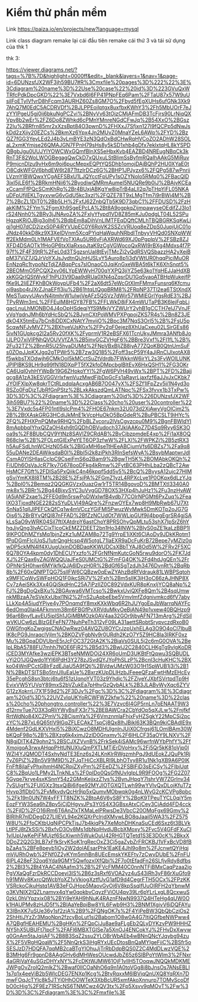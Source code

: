 # Kiểm thử phần mềm
Link https://paiza.io/en/projects/new?language=mysql

Link class diagram
remake lại cái đầu tiên
remake cái thứ 3 và tái sử dụng của thk 1

thk 3:

https://viewer.diagrams.net/?tags=%7B%7D&highlight=0000ff&edit=_blank&layers=1&nav=1&page-id=6DUNzsfJX2WF3jh59BU7#R%3Cmxfile%20pages%3D%222%22%3E%3Cdiagram%20name%3D%22Use%20case%22%20id%3D%223GVuQxWTRfcPdkDpcGKD%22%3E7Vxbd6I6FP41PNpFEq6Pam%2FTaU87x57W9uUsilFoETyIVfvrD8hFcqm3AURHZ60Zs8GM7O%2Fbyd5fEgXUHs6ufGNk3Xk97AhQ7M0EdC5ACDRVDf%2BJLPPEoiIptgx8uxfbxKWhY3%2Fh5MbUOrF7eJzYYlPgeU5gj0ij6bkuNgPCZvi%2BNyVv63tOjzCMjAFmDB3TcFjrs90LrNiqQXVpv8b2wEr%2FZ6Do8ZWhkd6cPMnYMnreNGdCFwJq%2B54XxO%2BGszZ2Iu%2BRfrn85mr2xXzsBpt84O3pwnD%2FHXxJ7Sfjxn127l9fQCPp5dNwJskDd2zXiiy20EZCs%2BkmXz6Ypx4Jn2MUvZ0MnaYZeL6AWp%2FYD%2BzQZ7fGG3YevLEd2J4b3vLmBYE3zN3QdOxBdCHwRqHVCoZO2ADhW28SOLaL2xmKYmjse26QMAJGN7FPnH79sHs8y5kSD1xhb4gDfx7eklxtqHL8kYSPDQBgbJgu0UUJYlYOWCWxGQmfBlnXS5eHbxKvb4EAZBD4NREugNBqCk3kRnT3F82WoLWOGBegagQwCkD7xQUxuLStBIimSsByfmRQaIhAAkG5MiRuvP9mjcnDlzu9vHx6m9oi6pucMepxEQPtYQSDhb1omojDAjBQhP2HU0XYaE0tO8CdkWFGV6bhdEW6t287TttzIrDCz6G%2BHP1JPJyzx6%2FQPg587wPnriiLVzmYIBWQwxYCgAEFSBxU1LJQYcctFpUPy1sOZYNolo5RMq0%2FBacQlD3jxI5jLE6f%2BRkmHNii6%2ByodiwQMRmAumeI5NUQRe9b0iJ%2BAjvKCEaxCcamFfPQcSCmKhRg%2Br4BUxjABKgYw8ipTrB4aLIl2q7pTHpYiFL05NKAuDFpUfjlEKLTgyxvwG6vGdU5kc3xzI%2FQZE78T9xLMgTfm7i9rBWi4M%2B7%2BcZL1DiT0%2Bb5LH%2FxfJ62ZnbQTb5K9D73qbC1%2FFDUSD%2FzHakKIM%2FYm%2FgmXh9SgeEPcLA%2Bt8A9ogpkqZijmpawyseOEdifZJ3Io1rS24Nnh0%2BRy3jJNAvoZA%2FxIyYfypd1VD8Z85mKJu0pdgLT04L52SPuHgzqKRiOJBjg3oIh6%2BdbEm8aDihVnLIMTFEqDQftCMLhTBQBGRKSqKwLiqj1gH07dCD2jzxS0P4iRYVUpEC0Y6RoVK2SSZcVRUoq8eZDpS0JupjUjC01oJNdz40kkD8kz9X3XeIDVnm5XcqPYiqHaWquhNRbdlTnbyyVHQd0SNXpWWff2EkMdm0Lh1MAFVEfVoTXIAu5UR6vFjAXRWd69XJ0pPgpIpV%2FSBz8ZJXFD4DSAOTk1fHoGP6txXIaRxsoJtaK9zCgVGWocoQxRWI9rBXg4Mdxs4f7P97f%2F4F39tR%2FeL0d3TSgzsnUaI8tEyjTMcZj2yQdRSVQSbazzHA2yXeiBpM37ViZ7JQJrVoYXJsJydtnQjJnHJSLyY5Auro8p1i3dVWtUR0hqqPiciMuOREnNzqRc1typoNzTdjZABqpPcs7slOnaoC0JqiKnGxeWBA5t6kTK6XhSnqt5%2BEOMmO5PCQX2xv06LYpEWWyH700qYXPQ3jiYZ5e63ko1YqHEJJaHdXBxkKGQrIQStWykF1hPU3V9Daa9dRUa0XN4qZqsrDU1Gq5yaoATBHpWukejfPfKe9L2IiEZFKhBOkWoypUFb4%2F2aX6dt57eWcGtXImFMmxFunsrq6Kfcmuoj9asbo4rJXrZJnaEFfl3iu%2B61htqLtQgpBRM8%2FRpNP37Tl2ea6TStXndXMeSTupyvUAvvN4itmhrW1ulwjVeAFz5QSVz7dWjr57WMIEGrlYgsRdE3%2BJTPyRWm3mL%2FFEulM8HGY87FB%2FFLWkD8iFX4mWUTaPB3K6lejFqbLjgacLnuLhMONBO4J4oOpHSdeqjYfS9MkjVYZWUrY2yhB1gCCTH7elJ7VnJFvVqYqdnJMh6bYdHcSbQ%2BJynCXtPoWMVPXPgpojZKS7R4s%2Bn8Z3JEdkO4X5tmEu7bCn8iDDXCxNAtY7mvijO%2Bpc3M7NqS3Orl5%2B%2FsU5p5cqwNFJvMVZ7%2BXhyeVJsKhx%2FPv2qF0ejez8XhUaCxeu02LSirGEs865ivN1GUpkcg2I2a5Rv20fXK%2FyprmV1R2eBSFX61TcnUkyJMmra3ANfb8JoIJLPO7xiVIPNhQVOUVVfZA%2B5invGCZVHgF6%2BBre3Vxf%2FI1fL%2B%2Fu32TZ%2BnnR5U25hyaDUMd%2FNpVBxBIjZB8iyA77ZQoKB0QtnUmSuFs0ZOpJJpKXJgq2gTPWr5%2B7zw3Q185%2Foff3scP59Y4aJjRnClJIxotAX8f5wkbsTXOdwjh6CMkOoI5kMCctSuZtVdrdb7FWkknW6irYL2s3FvWOlLUNKJPlPlBKS9LHr9q99fN18DXpPT5fX2kfoDMpcbglBltEvX6HxQSH1%2FG3OKrCA6UqI0yhHYWpBr19G6ZHokoYYl%2FgW6PVH49vWx%2BPT%2FD%2Bajjqcg8A1zA3kESVGGVrlxfwnVuzMwdFjbDpGcFs1aRayrLjaxfzf6aJJvJxCKbk7JYOIFXIpXw8qkrTCtRLpdqlaAcxgAB6B7O047yX%2FSZf1lFpZzv5ji1N4yd3oRSZo0FqDjzTJbRfGnPStz%2BLxkAkszdQmLATNpc%2FSx3fvvx1b3TxPw%3D%3D%3C%2Fdiagram%3E%3Cdiagram%20id%3D%226DUNzsfJX2WF3jh59BU7%22%20name%3D%22Class%20cho%20user%20controller%22%3E7Vxdc5s4FP01ntl9sIcPm4%2FHOE67nkm32U073d2XjAwyVgOICjm2%2B%2BtXAskGRG3HCdjJkMnE1kVcpHuOkO5BpGdeR%2BuPBCSLT9iHYc%2FQ%2FHXPnPQMw9RHQ%2FbBLZvcoru2lVsCgvzcpu0M9%2BgnFBWldYl8mApbbqIYhxQlZaOH4xh6tGQDhOBVudoch37JkIAAKoZ7D4Sq9Rvy6SK3Ooa9s%2F8BUbCQV9YtNz8SAVlZ9CRdAB%2BvCibzpmdeE4xp%2Fi1aX8OQR68clw%2B%2FOLptGIExPeYET6OP3zfwW%2FLXl%2FWPKZj%2B5ztRX3h5AuFSdLhnWCHzN054k%2BlGxMH6seTtHEeABCjumVfs6DBZs7%2Fa9q855uDANe2DEAWiksdaB0l%2BbI5j2k8ziPkh3RInSefsWyA%2BsybMaptwrJdlCsmA0YISHIasCcIpC9CseiFmS6q2Bam9%2BgwTH5K%2BOMAbkOKQh%2FiUDh6OsVaJcR71ky7G678ooDFkg4kRmw%2FytBC63PHhiLba2zQBcT2AwHsMCF7Gft%2FDISa5PxQjikC4n46kppf5dd5v5%2BcQ%2BvysA12ujc27HlMgSviYmKX8I8TM%2B28E%2FsjPA%2FGmZ1yzL4RPXcLye1P0OKpx6dLzYJq%2BpI0%2Bemqz2QQGKGVzx0uazGw1rT5TR14BgovoD%2BMTXtI3340A0mk8x%2BRr%2Bg44BjxvSYC3uVvgGD78OX53HXp4hJuHz1%2Fu3nzHvAWIA5iANF2xae%2FFE0d9n5rswPoDWxIwfB4vdb77COlrNPGMt6PxZuq%2FeaIXO3TjoxdNGE2282sSYuDLVl49AQre%2FnzwOYEx7wp8H9MbRwb67U7XtSnNa51qlIJlPEFCkQfCq1w4mVCczYGiFMI5PwuzWvMwk5DmKOTp2oJG7GOis6%2BrBYvQfQI87nFFAD%2BfZzNCUdOt7WWLipGUf9jl4bpgEgrSR4gjSAkLsSaO9vWRK04Sil7ftIXAtdrpY6astChoY8PRSOhyQpMLtu53shX7IpSrZ6hYhqJiyQng3lvACCjxTlcoCkEMZZDEET2bn1Ho34INW%2BIyS0qZE1kaLzBBP1l9IKPODhMZYsMq1bjnZzKz1uMZAM8p72Tg9YrpE1iXKt6ClAoDy9JDkKRotm1fPqDGmFIciUqSJ1utrQngHcsp4W5otgL71laEXR9aDcFuKrB72Bepe7yMZlz0qwDP5ckMN4If4XUugUxinDOBDaqKKWUDCsXBbTYAJ8Od5W%2FRv2F5XC6Q78OYA4kpm0dy1DhECUYxzfo%2FGrNfNmKutcGoN5rwu9dorO%2FK7JdXJ%2FQax6yZAGWQQUaJFeS0UMCtG%2FmFG4OK%2Fd4hdJgQEn%2FrOPhNrSH0hwr6MYikfkQJA6lDvzH0R%2BdGf6SgTzdJh3476DvnRt%2BqRb8b%2F60xQNfPTQG75sllFW6CQBzw0qEwZYAhzBdRfVdrauk81LWBPSqtohx9MFICqWvSWFpHOQ1F0jkcSRj7V%2Fxh%2Bm5slIK3jH3oC66zAJHNP8XCv7zAeiSKk3Xx4GQjSkdHnC25A7iPzIIZ0C892VdxKUR8pKnxljYCQ8aNp%2FJ%2BgDoQxBXu%2BGAvwa6VMTcso%2BwkxUviQXFe8Qm%2B4sqUmwnkMBzaA7eSVeXxUbxl1Nj2%2FnS2uApbeEbe5VmvlmfZdgnivmkcd6fV7abyLLkXp4A5iudYPjye4y7POnqmdY8mxKXkWbq6R2hJUYgoEpJbWarrqNAYFc6edOmq0Iai4AFkmnm38m6FBGfPvXRVduMkyOeBjAN49p1vxew40BQHzp996ar6BnyfLavEU5jplSh1JGiMBMOzk0AV4aa32GOr9jbyAFN713mArg%2FdSiIwVKUCw6zLBIzGEFeFN77NuhPeTh312yF09LA31aettSRobtSrypvczdRxoB0OWGfngKoZwgigsCNAOwRwz04AVQZU8OYCrJzpUxhELAg3O9O4oCl7IbuBIK8cPG9JnraqclVjlm%2BKOZVFgbNv9r0URdh2KzO7Y5Z9HC8Ia3IRKF0xzMu%2BGpaDDVUbnE5rJcFOC372GtA2K%2BiaVs0SUL5j2c6mG0OVA%2BeIpLRbA5788FU7mhh7NOE6FjR2%2B5d3%2BwIJ2C2840CLHKgTg9vlgKoDRiCED3MYAfke3wzjEPK3BTseNMWDOj24XR6oUmD3UKBtFtQqwu3SQBUDLyYj2O1JGQwdo1fYl6IPdH3Y278zJSvdQYJYoPhSLzP%2Bcnl3cHuKHC%2BXko04WnlPCctGBlrFzdEJiaU5A9fQtj%2BVdwUMzW03O1H1SpWUB1j3i%2B1N%2BkDTSlTSBo5tnUIluEaUe%2BxrzKUpDLlHzbJFeeeQFzaFwtHMzEHcEy35ePcghS8sn3btcj6tu6fS1zUqnoYVT03z9Yhdjc%2FZiyeYJXbfSVrtpdTp9HEvixVW5YUVqY89mxS2bVZukEa7pHhvGzQvbALk%2B3JLABvWyXqc6ZYVG12zXokrrLj7X1F59d2%2F3DJv%2Fgc%3D%3C%2Fdiagram%3E%3Cdiagram%20id%3D%22UVZvIqUKYoRCWFWZ2kfw%22%20name%3D%22class%20cho%20phongtro.controller%22%3E7Vzvc6I4GP5rnLn7oENAAT9W3d12rnvTue7O3X3qRIiYWyBsiFX3r7%2BEBAWCra2CbYdOp5qXJLw%2FnjfkfRrtWdNo84XCZPmV%2BCjsmYa%2F6VmznmlaFhjxFyHZSgkY22MpCSj2pczYC%2B7xL6Q65tIV9lGqZFLECAkZTspCj8Qx8lhJBikl63K3BQn9kiCBAdIE9x4Mdenf2GdLKXVHxl5%2BjXCwzO8MDHUlgnlnJUiX0Cfrgsj61LOmlBAm30WbKQqF98p%2B%2BXzg6k4ximJ2zID0Gnxmv%2F6IHLCF35aOY9LNXV%2FN8gjDlTK4Z9ohn2%2BSCJXZVvnB%2FrkSek4iSAMc96wrfnWYbPhfY%2FfXmojgoA3rwxAHqpPHtUNUXluQmPXTLMTiErDVoHxy%2Fi5Qr5kK81oVjp0lWZI4YJQMODT4SxhyNdTE3Enz6s24LKnKlrRWgzmhPqJ9dUEokZJQuPk1Rj7vZ6PiZ%2Bn5V91M9D%2FJqTHiCcXBLRI9LbhOTvy8R1u1Nk1gXB9A6P0IKFnFft8jIaFyPhxjhmH4NCRpjZXyPm%2FEeDZ%2FSBlFiD3sEiCSy%2FIbiUqtC8%2BqUo1LPMy2LTnkNLs%2F0pIDo0QsGfNUvIgIpL9R9FOOg%2FG2Z075Gyqe7krye4sxKSnnY54z2GMnKejjxzZ1vs%2BynJHpqY7lshrVW7ZGrlnv347vSUigf%2FUIGXz3tsxQiBi6ifge92MYJIOTGXQTLwh99wYVIvQxDLojKfuT7zHvvp3flDb0%2FvMkvdvQcHr9jp5xQumvMObwpk0g4nLWvG2cKCVPg8pbc%2Fk19n0UN7W4vFFTT8NZK%2BtoA6V6yS8FY%2BoK9TPeuTYCL0qiY5mEozFYW3Sea6hZ8pv5iCjDHgyvJPs3Y0S4X3GBsxAtxCjCey3CjAdd4FD4ccki%2FjID%2FO16iRm6T6AnZlxTKMaLelPRwsDe3VbcC20OMqFgx69Gmy%2BIRIhR7nlDDegD27LlIEVL94e2KQXrPclrjdXMywLBO8qJaaiI5WA3%2FZ575W8U%2FfoCKtbUqNjPCPkTjsJ7b4kiqPk7XeMohDHKnaSuCEd6Sxz6t3BLVkLtlPFJ8tZkSSj%2BxfvD3Ov8Ms1dbNqlHvdiJBcbXMoxy%2Fvc5V4GFdFXuCl1vIUpUwKePiFMUjzf6ScXiwnh5WukOuU42RHGTQTetd1S3E3D0cK%2BkxXDDoZ2Q2G3tLB7xFfkSryK5oK1rgRecOxZ3Cj5gaZybZrFRCKBJ1VFxBcVD8fBbZaAs%2BFe8peyb1jOy2W2dolAEsarPhk1EaKE4Jhl9o8m%2FJcnwtQYjHqjmVjURhOwb%2FNf0Z2yKYm5mhBn8UEcEmskYKEFty7zCwvDUbE%2FnFU6IPL428eF32oq6Yda9GMY5QwfozxIXfQbi%2F7o0tEfadFn26SLfjvRdy8dfbs2%2Bl3%2Bt4YAAC4NAafm3%2B%2FVcFMM40C0nnNTFjBMxCaqPzaa2joPgVXaQgFzrDkRCCDoeyi3IS%2B6z3sRxf6VOA2yz4uS43iRh3yF86rXuGfo9h91MWv8KxrcQtWcbYoXZ1vVkjogXztfUvG1afD9d4CegrFTH5OCx%2FPzKKVSRckoCjkuHstq1AVB3eFOJHop5MaovGvOi6V8kpSsqIfUuOIRFH2qYbnwMo3KVNIX2lQZLnamvx4qYw0qokbvCqyzFViOU4pv39Lr6pYLrLxgL8QcxwuS0zkL0hVYpzxix08%2BYi9eYAH9hNuK4RAznFNwN9937Q4HTeHg4qUW0Ok1HAUPMv8zHJD5f%2BIAaYeBpjBw8YIL6Fwb9H3%2BNM1XgivV6jDQFAYuX3IBnXK7uSUe36y1sf2zjA%2B9%2FQNgOK7s%2F4YjPeBW3QbQbCziOs22ShHtiJYzZr3MqoNpn2fzcyBoLut1si2Babom1O8w0A4G7ItjQGfbeNWPww4A7QBgfHEAHEMU%2BgHKn%2FQpCiJu8ae9aFLgEb2QLyDYKzvPW9HHHZNY5hX5UBUFt7IpcF%2FAFl6MBXTGlSe7a5XnOJ4ENCokYJ%2FHvDxXwywg0GnAm5taJqijAF%2B8B3SqZ2ssu2YLOBrWbAEb4wBNnQNcYJqybg94zuX%2F5VRgHQoaW%2F5NnQrkS3iHgRYxUEcDtosBnQaMYIgeFiiC%2BSfr5oSESJzD7HDQFA7qqMB2caBTgYIOhuJjTrRbDdpBQS0Z2C4MdDLwzVQE%2B3MHg6Fr9gpnD8AAgGHv6dMHWesOUcwdJbZ65z6SIBPoYtWIm3%2FNxr4aGRiVaY4uSGzDHYxNY%2FcDKtWJMW61OjF1vlIH5TOoqwJNQQkMDKMEJWPgOvZroIQ2mIkZ%2Bwaf0lICOaNhO6q9n1A0toVGg8i8bJnsOs7ANsEBLI1s7q1x4eeViB2b5WIcDEG7ENXp1Kcg%2BtyRqxxM6lBVjqQnUXQ8YqRXn7DmwFOqJcTYlc8k5JTYi0HhOOWTeX3XbBcUR5xmfAkoXnnurp7TOMvScoDfbO0cHig%2F9Ez71RScNS6TNMCwz4QV3tx%2Fp5Xsvv9qMOvT%2Fw%3D%3D%3C%2Fdiagram%3E%3C%2Fmxfile%3E
